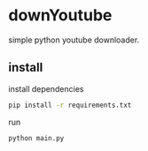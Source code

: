 # downYoutube

simple python youtube downloader.

## install

install dependencies
```sh
pip install -r requirements.txt
```
run
```sh
python main.py
```
